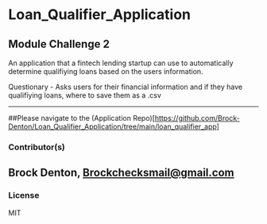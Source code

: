 # Loan_Qualifier_Application
Module Challenge 2
---
An application that a fintech lending startup can use to automatically determine qualifiying loans based on the users information.

Questionary - Asks users for their financial information and if they have qualifiying loans, where to save them as a .csv 

---
##Please navigate to the (Application Repo)[https://github.com/Brock-Denton/Loan_Qualifier_Application/tree/main/loan_qualifier_app]

### Contributor(s) 
Brock Denton, Brockchecksmail@gmail.com 
---
### License 
MIT 
